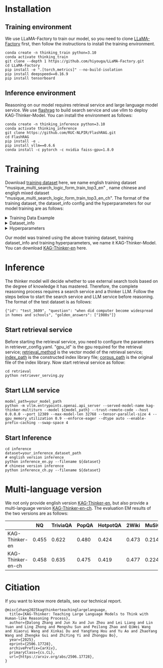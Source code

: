 # Installation
## Training environment
We use LLaMA-Factory to train our model, so you need to clone [LLaMA-Factory](https://github.com/hiyouga/LLaMA-Factory) first, then follow the instructions to install the training environment.

    conda create -n thinking_train python=3.10
    conda activate thinking_train
    git clone --depth 1 https://github.com/hiyouga/LLaMA-Factory.git
    cd LLaMA-Factory
    pip install -e ".[torch,metrics]" --no-build-isolation
    pip install deepspeed==0.16.9
    pip install tensorboard

## Inference environment
Reasoning on our model requires retrieval service and large language model service. We use [flashrag](https://github.com/RUC-NLPIR/FlashRAG.git) to build search service and use vllm to deploy KAG-Thinker-Model. You can install the environment as follows:

    conda create -n thinking_inference python=3.10
    conda activate thinking_inference
    git clone https://github.com/RUC-NLPIR/FlashRAG.git
    cd FlashRAG
    pip install -e .
    pip install vllm==0.6.6
    conda install -c pytorch -c nvidia faiss-gpu=1.8.0

# Training
Download [training dataset](https://huggingface.co/datasets/OpenSPG/KAG-Thinker-training-dataset) here, we name english training dataset "musique_multi_search_logic_form_train_top3_en" , name chinese and engligh mixed dataset "musique_multi_search_logic_form_train_top3_en_ch". The format of the training dataset, the dataset_info config and the hyperparameters for our model training are as follows:

<details>
<summary>Training Data Example</summary>

    {
        "source": "hotpotqa",
        "id": "train_68551",
        "messages": [
        {
            "role": "system",
            "content": "As you answer each question, you must provide a thought process and insert it between <think> and </think>."
        },
        {
            "role": "user",
            "content": "You are an expert in function calls, capable of accurately understanding function definitions and precisely decompose user queries to select appropriate functions to solve problems. The functions are as follows:\n\nFunction Name: Retrieval\nDescription: Search for SPO information. S stands for subject, O stands for object, represented as variable_name:entity_type[entity_name], where entity_name is an optional parameter required when there is a specific query entity; P represents predicate, i.e., relation or property, indicated as variable_name:edge_type or attribute_type. A unique variable name is assigned to each variable for subsequent reference. Note that S, P, O should not appear repeatedly within the same expression. When the variable refers to a previously defined variable, the variable name must match exactly, and only the variable name needs to be provided, with the entity type specified only upon first introduction.\nFunction Usage: Retrieval(s=s_alias:type['name'], p=p_alias:edge, o=o_alias:type['name'], p.prop='value', s.prop='value', o.prop='value')\n\nFunction Name: Math\nDescription: Perform calculations, which include set operations such as numerical calculations or sorting and counting. Content provides input information, which can be text or a referenced variable name. The target is the computational objective, usually the current subproblem. Math_alia is a variable name that represents its calculation result and can be referenced in subsequent actions.\nFunction Usage: Math(content=[`XXX` or `o_alias/s_alias`], target=`XXX`)->math_alias\n\nFunction Name: Deduce\nDescription: Inference refers to the process of inferring search or calculation results to answer questions. op=judgement | entailment | rule | choice | multiChoice respectively represents true or false questions, implication reasoning (such as sentencing), fragment extraction, multiple choice questions, and multiple-choice questions. Content refers to questions, historical conversations, or search results, which can be text fragments or referred to by variable names. The target is the inference objective.\nFunction Usage: Deduce(op=judgement|entailment|extract|choice|multiChoice, content=[`XXX` or `o_alias/s_alias`], target=`XXX`)->deduce_alias\n\nFunction Name: Output\nDescription: Directly output A, B, ... as the answer, where A and B are variable names referencing previous retrieval or calculation results.\nFunction Usage: Output(A,B,...)\n\nPlease, based on the definition of the above function, decompose the user question into one or multiple logical steps, outputting the execution plan for each step along with the corresponding action. Please note:\nStep: Accurately point out the logical thinking process of the question, and use #1 to refer to the solution result of Step1, #2 to refer to the solution result of Step2, and so on\nAction: Indicate exactly the function you selected and its parameters.\n\nQuestion:\n    Ernst John von Freyend served during World War II as the adjutant to a Field Marshal born in which year ?\nOutput:\n    "
        },
        {
            "role": "assistant",
            "content": "<think>This is a historical inquiry problem.Our investigation into the historical context of Ernst John von Freyend's service during World War II as an adjutant to a prominent Field Marshal unfolds through a series of interconnected steps. Initially, we identify the specific Field Marshal to whom von Freyend was assigned, a crucial piece of information that sets the stage for our inquiry. Subsequently, we delve into the biographical details of this military leader, pinpointing the year of his birth. This temporal data not only enriches our understanding of the historical period in question but also serves as the final piece of our narrative, allowing us to connect the dots between Ernst John von Freyend's military career and the broader historical events of World War II. By meticulously following this plan, we ensure that our answer is both accurate and informative, providing a comprehensive response to the original question.</think>\n\n<answer>Step1: The Field Marshal Ernst John von Freyend served as an adjutant to?\nAction1: Retrieval(s=s1:militaryPersonnel[`Ernst John von Freyend`], p=p1:servedAsAdjutantTo, o=o1:fieldMarshal)\nStep2: The time of birth of #1?\nAction2: Retrieval(s=o1, p=p2:birthTime, o=o2:birthTime)\nStep3: Output #2\nAction3: Output(o2)</answer>"
        },
        {
            "role": "user",
            "content": "Can you answer the following questions step by step? If you can, wrap your answer with <answer>\\boxed{your answer}</answer>. If you can't, just reply that based on my internal knowledge, I can't answer this question, I need to retrieve external knowledge. \nQuestion: \nStep1: The Field Marshal Ernst John von Freyend served as an adjutant to?\nAction1: Retrieval(s=s1:militaryPersonnel[`Ernst John von Freyend`], p=p1:servedAsAdjutantTo, o=o1:fieldMarshal)"
        },
        {
            "role": "assistant",
            "content": "<think>based on my internal knowledge, I can't answer this question, I need to retrieve external knowledge.</think>\n<search>Step1: The Field Marshal Ernst John von Freyend served as an adjutant to?\nAction1: Retrieval(s=s1:militaryPersonnel[`Ernst John von Freyend`], p=p1:servedAsAdjutantTo, o=o1:fieldMarshal)</search>"
        },
        {
            "role": "user",
            "content": "<references>\"Ernst John von Freyend\"\nof the war. After surrendering with Keitel, he was briefly interrogated by the Americans who decided that he was not involved in military decision making and acted mainly as Keitel's valet. In the early 1950s, he became an employee of Gehlen Organization. Ernst John von Freyend has been portrayed by the following actors in film productions. Ernst John von Freyend Ernst John von Freyend (25 March 1909– 24 March 1980) was a German Oberkommando der Wehrmacht officer who served during World War II as the adjutant to Field Marshal Wilhelm Keitel. He is notable for unwittingly helping to place the\n\n\"Ernst John von Freyend\"\nErnst John von Freyend Ernst John von Freyend (25 March 1909– 24 March 1980) was a German Oberkommando der Wehrmacht officer who served during World War II as the adjutant to Field Marshal Wilhelm Keitel. He is notable for unwittingly helping to place the 20 July plot bomb that was intended to kill Adolf Hitler. On 20 July 1944, he held the rank of Major and arrived at the Wolf's Lair headquarters in Rastenburg, East Prussia for a situation conference attended by Hitler. Also there as a subordinate to Field Marshal Keitel was Colonel Claus von Stauffenberg who arrived clutching\n\n\"Franz Conrad von Hötzendorf\"\nFranz Conrad von Hötzendorf \"\"K.u.k. Feldmarschall\"\" Franz Xaver Joseph Graf Conrad von Hötzendorf (; 11 November 1852 – 25 August 1925), sometimes anglicised as Hoetzendorf, was an Austrian general who played a central role in World War I. He served as Field Marshal and Chief of the General Staff of the military of the Austro-Hungarian Army and Navy from 1906 to 1917. He was in charge during the July Crisis of 1914 that caused World War I. For years he had repeatedly called for preemptive war against Serbia to rescue the multiethnic Habsburg Empire, which was, he believed, nearing disintegration.\n\n</references>"
        },
        {
            "role": "assistant",
            "content": "<think> Having found the information, I can now ascertain that Ernst John von Freyend served as an adjutant to Field Marshal Wilhelm Keitel. This is based on the information provided in the search results.</think>\n<search>Step1:  Who was Field Marshal Wilhelm Keitel? \nAction1: Retrieval(s=s1:militaryPersonnel[`Field Marshal Wilhelm Keitel`], p=p1:title, o=o1:title)</search>"
        },
        {
            "role": "user",
            "content": "<references>\"Wilhelm Keitel\"\nWilhelm Keitel Wilhelm Bodewin Johann Gustav Keitel (22 September 1882 – 16 October 1946) was a German field marshal who served as Chief of the Armed Forces High Command ( or OKW) in Nazi Germany during World War II. According to David Stahel, Keitel was \"\"well known and [...] reviled as Hitler’s dependable mouthpiece and habitual yes-man\"\" among his military colleagues. Following the war, Keitel was charged with war crimes and crimes against humanity by the International Military Tribunal at Nuremberg. He was found guilty, sentenced to death and executed by hanging in 1946. He was the third highest-ranking German\n\n\"Wilhelm Keitel\"\nCommand, 1938–1945\"\" edited by Walter Görlitz, . Notes \"\"Bibliography\"\"' Wilhelm Keitel Wilhelm Bodewin Johann Gustav Keitel (22 September 1882 – 16 October 1946) was a German field marshal who served as Chief of the Armed Forces High Command ( or OKW) in Nazi Germany during World War II. According to David Stahel, Keitel was \"\"well known and [...] reviled as Hitler’s dependable mouthpiece and habitual yes-man\"\" among his military colleagues. Following the war, Keitel was charged with war crimes and crimes against humanity by the International Military Tribunal at Nuremberg. He was found guilty, sentenced to death and executed by\n\n\"Bodewin Keitel\"\nBodewin Keitel Bodewin Keitel (1888 – 1953) was a German general during World War II who served as head of the Army Personnel Office. Bodewin Keitel was born on 25 December 1888 in Helmscherode, the son of a landowner. He was the brother of Field Marshal Wilhelm Keitel, later head of the High Command of the Wehrmacht. Bodewin joined the army in 1909 and served during World War I. After the end of World War I, he was retained in the Reichswehr, eventually reaching the rank of colonel. In 1937, he was appointed as the Chief of Training Department (\"\"T4\"\")\n\n</references>"
        },
        {
            "role": "assistant",
            "content": "<think> Now that I have identified the Field Marshal Ernst John von Freyend's adjutant, I can provide the final answer.</think>\n<answer> \\boxed{Field Marshal Wilhelm Keitel} </answer>"
        },
        {
            "role": "user",
            "content": "Can you answer the following questions step by step? If you can, wrap your answer with <answer>\\boxed{your answer}</answer>. If you can't, just reply that based on my internal knowledge, I can't answer this question, I need to retrieve external knowledge. \nQuestion: \nStep2: The time of birth of Field Marshal Wilhelm Keitel?\nAction2: Retrieval(s=o1, p=p2:birthTime, o=o2:birthTime)"
        },
        {
            "role": "assistant",
            "content": "<think>The answer to the question is \\boxed{1882-01-10}\nAlright, let's analyze step-by-step whether the answers above are correct?Let's approach this step-by-step:\n\n1. The question asks for the time of birth of Field Marshal Wilhelm Keitel.\n2. The provided answer is a date: 1882-01-10.\n3. The date format (YYYY-MM-DD) is correct.\n4. However, the question specifically asks for the \"time\" of birth, not just the date.\n5. The provided answer only gives the date, not the time.\n6. While the date is correct, the answer does not fully address the question as asked.\n\nTherefore, the answer is:</think>\n\n<search>Step2: The time of birth of Field Marshal Wilhelm Keitel?\nAction2: Retrieval(s=o1, p=p2:birthTime, o=o2:birthTime)</search>"
        },
        {
            "role": "user",
            "content": "<references>\"Bodewin Keitel\"\nBodewin Keitel Bodewin Keitel (1888 – 1953) was a German general during World War II who served as head of the Army Personnel Office. Bodewin Keitel was born on 25 December 1888 in Helmscherode, the son of a landowner. He was the brother of Field Marshal Wilhelm Keitel, later head of the High Command of the Wehrmacht. Bodewin joined the army in 1909 and served during World War I. After the end of World War I, he was retained in the Reichswehr, eventually reaching the rank of colonel. In 1937, he was appointed as the Chief of Training Department (\"\"T4\"\")\n\n\"Wilhelm Keitel\"\nCommand, 1938–1945\"\" edited by Walter Görlitz, . Notes \"\"Bibliography\"\"' Wilhelm Keitel Wilhelm Bodewin Johann Gustav Keitel (22 September 1882 – 16 October 1946) was a German field marshal who served as Chief of the Armed Forces High Command ( or OKW) in Nazi Germany during World War II. According to David Stahel, Keitel was \"\"well known and [...] reviled as Hitler’s dependable mouthpiece and habitual yes-man\"\" among his military colleagues. Following the war, Keitel was charged with war crimes and crimes against humanity by the International Military Tribunal at Nuremberg. He was found guilty, sentenced to death and executed by\n\n\"Wilhelm Keitel\"\nofficer to be tried at Nuremberg. Keitel was born in the village of Helmscherode near Gandersheim in the Duchy of Brunswick, the eldest son of Carl Keitel (1854–1934), a middle class landowner, and his wife Apollonia Vissering (1855–1888). After he completed his education at gymnasium in Göttingen, his plan to take over his family's estates foundered on his father's resistance. Instead, he embarked on a military career in 1901, becoming an officer cadet of the Prussian Army. As a commoner he did not join the cavalry, but the mounted 46th Lower-Saxon Field Artillery Regiment in Wolfenbüttel, serving as adjutant from\n\n</references>"
        },
        {
            "role": "assistant",
            "content": "<think> The search results indicate that Wilhelm Keitel was born on 22 September 1882. </think>\n<search>Step1:  Wilhelm Keitel birth date \nAction1: Retrieval(s=s1:person[`Wilhelm Keitel`], p=p1:birthDate, o=o1:date)</search>"
        },
        {
            "role": "user",
            "content": "<references>\"Wilhelm Keitel\"\nWilhelm Keitel Wilhelm Bodewin Johann Gustav Keitel (22 September 1882 – 16 October 1946) was a German field marshal who served as Chief of the Armed Forces High Command ( or OKW) in Nazi Germany during World War II. According to David Stahel, Keitel was \"\"well known and [...] reviled as Hitler’s dependable mouthpiece and habitual yes-man\"\" among his military colleagues. Following the war, Keitel was charged with war crimes and crimes against humanity by the International Military Tribunal at Nuremberg. He was found guilty, sentenced to death and executed by hanging in 1946. He was the third highest-ranking German\n\n\"Wilhelm Keitel\"\n1908. On 18 April 1909, Keitel married Lisa Fontaine, a wealthy landowner's daughter at Wülfel near Hanover. Together they had six children, one of whom died in infancy. His eldest son, Karl-Heinz Keitel (1914–1968), went on to serve as a divisional commander (Obersturmbannführer (Lieutenant Colonel)) in the Waffen-SS. During World War I, Keitel served on the Western Front with his artillery regiment and took part in the fighting in Flanders, where he was severely wounded in his right forearm by a shell fragment. Promoted to captain, Keitel quickly recovered, and in 1915 posted to the General Staff of the 19th\n\n\"Wilhelm Keitel\"\nCommand, 1938–1945\"\" edited by Walter Görlitz, . Notes \"\"Bibliography\"\"' Wilhelm Keitel Wilhelm Bodewin Johann Gustav Keitel (22 September 1882 – 16 October 1946) was a German field marshal who served as Chief of the Armed Forces High Command ( or OKW) in Nazi Germany during World War II. According to David Stahel, Keitel was \"\"well known and [...] reviled as Hitler’s dependable mouthpiece and habitual yes-man\"\" among his military colleagues. Following the war, Keitel was charged with war crimes and crimes against humanity by the International Military Tribunal at Nuremberg. He was found guilty, sentenced to death and executed by\n\n</references>"
        },
        {
            "role": "assistant",
            "content": "<think> The search results confirm that Wilhelm Keitel was born on 22 September 1882. </think>\n<answer> The time of birth of Field Marshal Wilhelm Keitel is \\[ \\boxed{22 September 1882} \\] </answer>."
        },
        {
            "role": "user",
            "content": "Answer the last question based on question, the first n sub-questions and their answers (indicated by #n), and wrap the result with <answer>\\boxed{your answer}</answer>. \nquestion:\nErnst John von Freyend served during World War II as the adjutant to a Field Marshal born in which year ?\nsub-questions:\nThe Field Marshal Ernst John von Freyend served as an adjutant to?\n#1: Field Marshal Wilhelm Keitel\nThe time of birth of Field Marshal Wilhelm Keitel?\n#2: 22 September 1882\n\nlast-question:\nOutput #2\nanswer:\n"
        },
        {
            "role": "assistant",
            "content": "<think>I think I can answer this question now</think>\n\n<answer>\\boxed{1882}</answer>."
        }
        ]
    }

</details>
     
<details>
<summary>Dataset_info</summary>

    "musique_multi_search_logic_form_train_top3_en": {
        "file_name": "musique_multi_search_logic_form_train_top3_en.jsonl",
        "formatting": "sharegpt",
        "columns": {
                "messages": "messages"
        },
        "tags": {
                "role_tag": "role",
                "content_tag": "content",
                "user_tag": "user",
                "assistant_tag": "assistant",
                "system_tag": "system"
        }        
    }
</details>

<details>
<summary>Hyperparameters</summary>

    model_name_or_path: Qwen/Qwen2.5-7B-Instruct
    trust_remote_code: true

    stage: sft
    do_train: true
    finetuning_type: full
    deepspeed: examples/deepspeed/ds_z3_config.json

    dataset: musique_multi_search_logic_form_train_top3_en
    template: qwen
    cutoff_len: 16384
    max_samples: 50000000
    overwrite_cache: true
    preprocessing_num_workers: 64
    dataloader_num_workers: 1

    output_dir: saves/qwen2.5/full/sft
    logging_steps: 10
    save_strategy: epoch
    save_steps: 300
    plot_loss: true
    overwrite_output_dir: true
    save_only_model: true
    report_to: tensorboard

    per_device_train_batch_size: 2
    gradient_accumulation_steps: 2
    learning_rate: 5.0e-6
    num_train_epochs: 5.0
    lr_scheduler_type: linear
    warmup_ratio: 0.06
    bf16: true
    ddp_timeout: 10800
    resume_from_checkpoint: null

    val_size: 0.02
    per_device_eval_batch_size: 2
    eval_strategy: epoch
    eval_steps: 300
</details>

Our model was trained using the above training dataset, training dataset_info and training hyperparameters, we name it KAG-Thinker-Model. You can download [KAG-Thinker-en](https://huggingface.co/OpenSPG/KAG-Thinker-en-7b-instruct) here.

# Inference
The thinker model will decide whether to use external search tools based on the degree of knowledge it has mastered. Therefore, the complete reasoning process requires a search service and a thinker LLM. Follow the steps below to start the search service and LLM service before reasoning. The format of the test dataset is as follows:

    {"id": "test_3609", "question": "when did computer become widespread in homes and schools", "golden_answers": ["1980s"]}


## Start retrieval service
Before starting the retrieval service, you need to configure the parameters in retriever_config.yaml. "gpu_id" is the gpu required for the retrieval service; [retrieval_method](https://huggingface.co/intfloat/e5-base-v2) is the vector model of the retrieval service; [index_path](https://www.modelscope.cn/datasets/hhjinjiajie/FlashRAG_Dataset/file/view/master?id=47985&status=2&fileName=retrieval_corpus%252Fwiki18_100w_e5_index.zip) is the constructed index library file; [corpus_path](https://huggingface.co/datasets/RUC-NLPIR/FlashRAG_datasets/tree/main/retrieval-corpus) is the original file of the index library. Now start retrieval service as follow:

    cd retrieval
    python retriever_serving.py
    
## Start LLM service

    model_path=your_model_path
    python -m vllm.entrypoints.openai.api_server --served-model-name kag-thinker-multiturn --model ${model_path} --trust-remote-code --host 0.0.0.0 --port 12389 --max-model-len 32768 --tensor-parallel-size 4 --gpu_memory_utilization 0.9 --enforce-eager --dtype auto --enable-prefix-caching --swap-space 4

## Start Inference 

    cd inference
    dataset=your_inference_dataset_path
    # english version inference
    python inference_en.py --filename ${dataset} 
    # chinese version inference
    python inference_ch.py --filename ${dataset}

# Multi-language version
We not only provide english version [KAG-Thinker-en](https://huggingface.co/OpenSPG/KAG-Thinker-en-7b-instruct), but also provide a multi-language version [KAG-Thinker-en-ch](https://huggingface.co/OpenSPG/KAG-Thinker-en-ch-7b-instruct). The evaluation EM results of the two versions are as follows:

|                   | NQ | TriviaQA | PopQA | HotpotQA | 2Wiki | MuSiQue | Bamboogle | AVG |
| ----------------- | ---------- | -----------| ---------- | ---------- | -----------| ---------- | ---------- | -----------|
| KAG-Thinker-en    | 0.455   | 0.622  | 0.480  | 0.424   | 0.473   | 0.214   | 0.496   |  0.452  |
| KAG-Thinker-en-ch | 0.458   | 0.635   | 0.475   | 0.419  | 0.477  | 0.224   | 0.456  | 0.449   |

# Citiation
If you want to know more details, see our technical report.

    @misc{zhang2025kagthinkerteachinglargelanguage,
      title={KAG-Thinker: Teaching Large Language Models to Think with Human-like Reasoning Process}, 
      author={Dalong Zhang and Jun Xu and Jun Zhou and Lei Liang and Lin Yuan and Ling Zhong and Mengshu Sun and Peilong Zhao and QiWei Wang and Xiaorui Wang and Xinkai Du and YangYang Hou and Yu Ao and ZhaoYang Wang and Zhengke Gui and ZhiYing Yi and Zhongpu Bo},
      year={2025},
      eprint={2506.17728},
      archivePrefix={arXiv},
      primaryClass={cs.CL},
      url={https://arxiv.org/abs/2506.17728}, 
    }